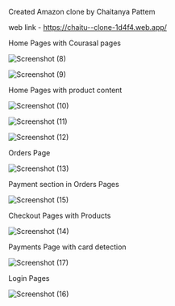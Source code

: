 Created Amazon clone by Chaitanya Pattem

web link - https://chaitu--clone-1d4f4.web.app/

Home Pages with Courasal pages

![Screenshot (8)](https://user-images.githubusercontent.com/54468276/110435454-0d0ac400-80d9-11eb-9686-c230efd6b3b4.png)

![Screenshot (9)](https://user-images.githubusercontent.com/54468276/110435471-1136e180-80d9-11eb-951f-3c610e875647.png)

Home Pages with product content

![Screenshot (10)](https://user-images.githubusercontent.com/54468276/110435613-3b889f00-80d9-11eb-8ab6-3f97a1874439.png)

![Screenshot (11)](https://user-images.githubusercontent.com/54468276/110435622-3deaf900-80d9-11eb-9201-cf0e3914c5fb.png)

![Screenshot (12)](https://user-images.githubusercontent.com/54468276/110435630-3f1c2600-80d9-11eb-9bb2-2dbb4888414a.png)

Orders Page

![Screenshot (13)](https://user-images.githubusercontent.com/54468276/110435680-50fdc900-80d9-11eb-939a-1885dbe32162.png)

Payment section in Orders Pages

![Screenshot (15)](https://user-images.githubusercontent.com/54468276/110435741-6246d580-80d9-11eb-888c-56fa56413029.png)

Checkout Pages with Products

![Screenshot (14)](https://user-images.githubusercontent.com/54468276/110435965-aa65f800-80d9-11eb-807c-fa68996beb38.png)

Payments Page with card detection 

![Screenshot (17)](https://user-images.githubusercontent.com/54468276/110436289-0fb9e900-80da-11eb-84d3-c8f13339e575.png)


Login Pages

![Screenshot (16)](https://user-images.githubusercontent.com/54468276/110435816-7b4f8680-80d9-11eb-8889-a4a9c68f2086.png)
